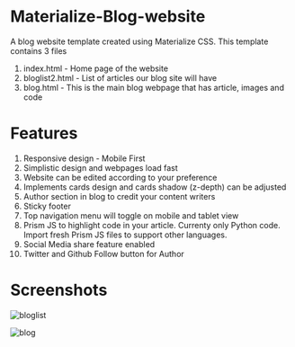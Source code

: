 # Materialize-Blog-website
A blog website template created using Materialize CSS. This template contains 3 files 
1) index.html - Home page of the website
2) bloglist2.html - List of articles our blog site will have
3) blog.html - This is the main blog webpage that has article, images and code

# Features
1) Responsive design - Mobile First 
2) Simplistic design and webpages load fast
3) Website can be edited according to your preference
4) Implements cards design and cards shadow (z-depth) can be adjusted
5) Author section in blog to credit your content writers
6) Sticky footer 
7) Top navigation menu will toggle on mobile and tablet view
8) Prism JS to highlight code in your article. Currenty only Python code. Import fresh Prism JS files to support other languages.
9) Social Media share feature enabled
10) Twitter and Github Follow button for Author

# Screenshots
![bloglist](https://user-images.githubusercontent.com/18751913/27064562-9fccd448-5015-11e7-81e0-a5de10596dd7.PNG)

![blog](https://user-images.githubusercontent.com/18751913/27064581-b0fae6b0-5015-11e7-91c6-48b634d6cd30.PNG)
